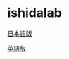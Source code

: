 # ishidalab

[日本語版](ja/index.htm)

[英語版](English/Ishida%20Matsubara%20Lablatory%20–%20This%20is%20Ishida%20Matsubara%20Laboratory.htm)
